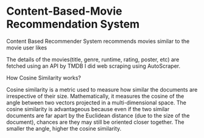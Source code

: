 # Content-Based-Movie Recommendation System

Content Based Recommender System recommends movies similar to the movie user likes

The details of the movies(title, genre, runtime, rating, poster, etc) are fetched using an API by TMDB
I did web scraping using AutoScraper.





How Cosine Similarity works?

Cosine similarity is a metric used to measure how similar the documents are irrespective of their size. Mathematically, it measures the cosine of the angle between two vectors projected in a multi-dimensional space. The cosine similarity is advantageous because even if the two similar documents are far apart by the Euclidean distance (due to the size of the document), chances are they may still be oriented closer together. The smaller the angle, higher the cosine similarity.


